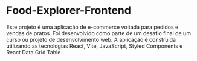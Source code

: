 # Food-Explorer-Frontend
Este projeto é uma aplicação de e-commerce voltada para pedidos e vendas de pratos. Foi desenvolvido como parte de um desafio final de um curso ou projeto de desenvolvimento web. A aplicação é construída utilizando as tecnologias React, Vite, JavaScript, Styled Components e React Data Grid Table.
